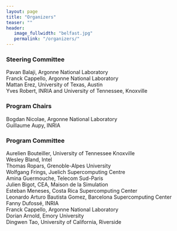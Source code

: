 ```yaml
---
layout: page
title: "Organizers"
teaser: ""
header:
   image_fullwidth: "belfast.jpg"
   permalink: "/organizers/"
---
```


<h3>Steering Committee </h3>
Pavan Balaji, Argonne National Laboratory<br>
Franck Cappello, Argonne National Laboratory<br>
Mattan Erez, University of Texas, Austin<br>
Yves Robert, INRIA and University of Tennessee, Knoxville

<h3>Program Chairs </h3>

Bogdan Nicolae, Argonne National Laboratory<br>
Guillaume Aupy, INRIA

<h3>Program Committee </h3>

Aurelien Bouteiller, University of Tennessee Knoxville<br>
Wesley Bland, Intel<br>
Thomas Ropars, Grenoble-Alpes University<br>
Wolfgang Frings, Juelich Supercomputing Centre<br>
Amina Guermouche, Telecom Sud-Paris<br>
Julien Bigot, CEA, Maison de la Simulation<br>
Esteban Meneses, Costa Rica Supercomputing Center<br>
Leonardo Arturo Bautista Gomez, Barcelona Supercomputing Center<br>
Fanny Dufossé, INRIA<br>
Franck Cappello, Argonne National Laboratory<br>
Dorian Arnold, Emory University<br>
Dingwen Tao, University of California, Riverside
